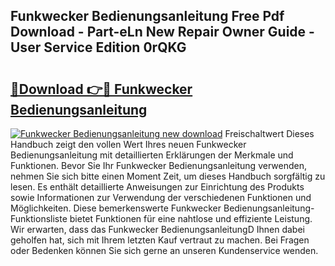 ## Funkwecker Bedienungsanleitung Free Pdf Download - Part-eLn New Repair Owner Guide - User Service Edition 0rQKG

# <h2><a href="http://df1977.blite.top/?on=Funkwecker+Bedienungsanleitung">🔗Download 👉🔴 Funkwecker Bedienungsanleitung</a></h2>

[![Funkwecker Bedienungsanleitung new download](https://i.imgur.com/lujVjoI.png)](http://df1977.blite.top/?on=Funkwecker+Bedienungsanleitung)
Freischaltwert Dieses Handbuch zeigt den vollen Wert Ihres neuen Funkwecker Bedienungsanleitung mit detaillierten Erklärungen der Merkmale und Funktionen. Bevor Sie Ihr Funkwecker Bedienungsanleitung verwenden, nehmen Sie sich bitte einen Moment Zeit, um dieses Handbuch sorgfältig zu lesen. Es enthält detaillierte Anweisungen zur Einrichtung des Produkts sowie Informationen zur Verwendung der verschiedenen Funktionen und Möglichkeiten. Diese bemerkenswerte Funkwecker Bedienungsanleitung-Funktionsliste bietet Funktionen für eine nahtlose und effiziente Leistung. Wir erwarten, dass das Funkwecker BedienungsanleitungD Ihnen dabei geholfen hat, sich mit Ihrem letzten Kauf vertraut zu machen. Bei Fragen oder Bedenken können Sie sich gerne an unseren Kundenservice wenden.
